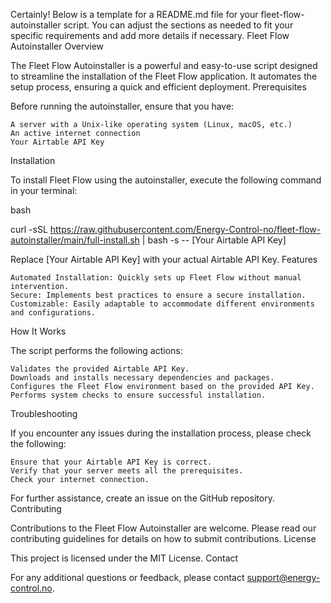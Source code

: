 Certainly! Below is a template for a README.md file for your fleet-flow-autoinstaller script. You can adjust the sections as needed to fit your specific requirements and add more details if necessary.
Fleet Flow Autoinstaller
Overview

The Fleet Flow Autoinstaller is a powerful and easy-to-use script designed to streamline the installation of the Fleet Flow application. It automates the setup process, ensuring a quick and efficient deployment.
Prerequisites

Before running the autoinstaller, ensure that you have:

    A server with a Unix-like operating system (Linux, macOS, etc.)
    An active internet connection
    Your Airtable API Key

Installation

To install Fleet Flow using the autoinstaller, execute the following command in your terminal:

bash

curl -sSL https://raw.githubusercontent.com/Energy-Control-no/fleet-flow-autoinstaller/main/full-install.sh | bash -s -- [Your Airtable API Key]

Replace [Your Airtable API Key] with your actual Airtable API Key.
Features

    Automated Installation: Quickly sets up Fleet Flow without manual intervention.
    Secure: Implements best practices to ensure a secure installation.
    Customizable: Easily adaptable to accommodate different environments and configurations.

How It Works

The script performs the following actions:

    Validates the provided Airtable API Key.
    Downloads and installs necessary dependencies and packages.
    Configures the Fleet Flow environment based on the provided API Key.
    Performs system checks to ensure successful installation.

Troubleshooting

If you encounter any issues during the installation process, please check the following:

    Ensure that your Airtable API Key is correct.
    Verify that your server meets all the prerequisites.
    Check your internet connection.

For further assistance, create an issue on the GitHub repository.
Contributing

Contributions to the Fleet Flow Autoinstaller are welcome. Please read our contributing guidelines for details on how to submit contributions.
License

This project is licensed under the MIT License.
Contact

For any additional questions or feedback, please contact support@energy-control.no.